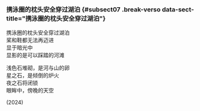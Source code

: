 ### 携泳圈的枕头安全穿过湖泊 {#subsect07 .break-verso data-sect-title="携泳圈的枕头安全穿过湖泊"}

携泳圈的枕头安全穿过湖泊  
桨和鞋都无法再迈进  
显于暗光中  
显影的是可以踩踏的河滩

浅色石堆砌，是河与山的卵  
星之石，是倾倒的炉火  
夜之石将闭锁  
眼眸中，傍晚的天空

<p class="date">(2024)</p>